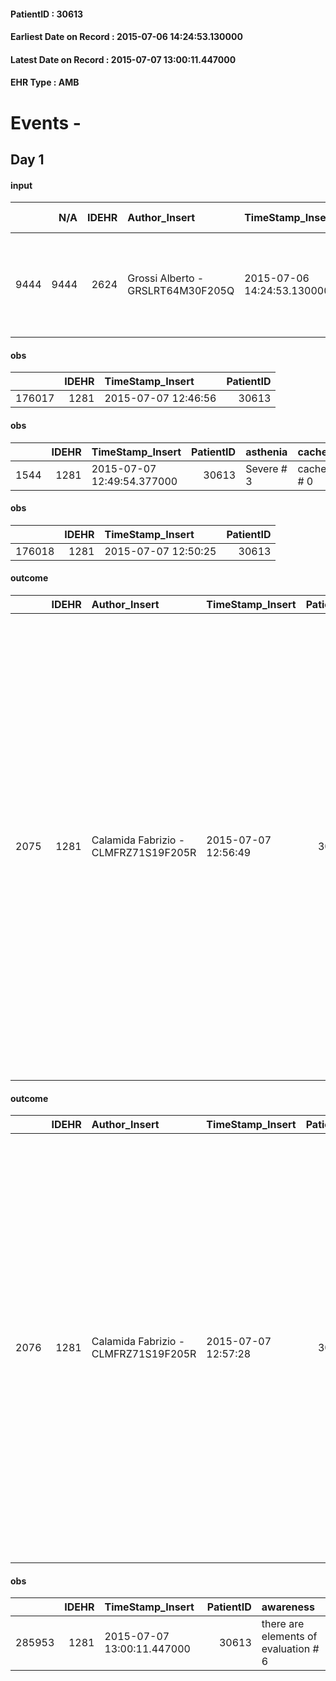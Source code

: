 
#### PatientID : 30613
#### Earliest Date on Record : 2015-07-06 14:24:53.130000
#### Latest Date on Record : 2015-07-07 13:00:11.447000
#### EHR Type : AMB

# Events - 

## Day 1

#### input
|      |    N/A |   IDEHR | Author_Insert                     | TimeStamp_Insert           | EHRType   |   PatientID |   IDDigitalSignDocument | persone_vicine   |   Unnamed: 0_x.1 |   IDANAMNESI_SOCIALE | Patient   | FamigliaAltro   | Paziente_T   | FamigliaAltro_T   |   Non_Rilevabile_x.1 | Note_Non_Rilevabile_x.1   | opt_Problemi   | chk_competenza                                 | opt_paziente_a   | opt_famiglia_a   | opt_adeguatezza   | ds_note_ad                                                                                           | opt_paziente_solo   | ds_note_con                     | opt_presente_assente   | Presenza_minori   | Caregiver_principale   | opt_capacita     | ds_familiari_coinv   | opt_necessario   | opt_presente   | opt_risorse_ec   | opt_paziente_psi   | opt_Ins_vol   | opt_paziente_ad   | opt_caregiver_ad   | opt_inv_civile            | Needs               | Domestic partnership   | Fragility                    | opt_famiglia_psi   |
|-----:|-------:|--------:|:----------------------------------|:---------------------------|:----------|------------:|------------------------:|:-----------------|-----------------:|---------------------:|:----------|:----------------|:-------------|:------------------|---------------------:|:--------------------------|:---------------|:-----------------------------------------------|:-----------------|:-----------------|:------------------|:-----------------------------------------------------------------------------------------------------|:--------------------|:--------------------------------|:-----------------------|:------------------|:-----------------------|:-----------------|:---------------------|:-----------------|:---------------|:-----------------|:-------------------|:--------------|:------------------|:-------------------|:--------------------------|:--------------------|:-----------------------|:-----------------------------|:-------------------|
| 9444 |   9444 |    2624 | Grossi Alberto - GRSLRT64M30F205Q | 2015-07-06 14:24:53.130000 | AMB       |       30613 |                   98550 | N/A              |             1124 |                  730 | Si#1      | Si#1            | No#0         | Si#1              |                    0 | NR                        | No#0           | competenza/capacit√† assistenziale caregiver#0 | Indefinite#2     | Congruenti#1     | Da valutare#2     | Il pz. √® assistito dalla moglie Carla. Presente una figlia fuori casa che partecipa all'assistenza. | No#0                | Il pz. vive con la moglie Carla | Presente#1             | No#0              | moglie Carla           | Incrementabile#1 | wife and daughter    | No#0             | No#0           | Da valutare#2    | No#0               | No#0          | Parziale#1        | Totale#2           | in fase di accertamento#2 | Clinici#0;Sociali#1 | Coniuge/Convivente#0   | sovraccarico assistenziale#4 | No#0               |

#### obs
|        |   IDEHR | TimeStamp_Insert    |   PatientID |
|-------:|--------:|:--------------------|------------:|
| 176017 |    1281 | 2015-07-07 12:46:56 |       30613 |

#### obs
|      |   IDEHR | TimeStamp_Insert           |   PatientID | asthenia   | cachexia     | dyspnoea   | body_temp    | agitation_behavior_freq   | cognitive_state     |
|-----:|--------:|:---------------------------|------------:|:-----------|:-------------|:-----------|:-------------|:--------------------------|:--------------------|
| 1544 |    1281 | 2015-07-07 12:49:54.377000 |       30613 | Severe # 3 | cachexia # 0 | No # 0     | Apyrexia # 0 | quiet # 0                 | memory deficits # 3 |

#### obs
|        |   IDEHR | TimeStamp_Insert    |   PatientID |
|-------:|--------:|:--------------------|------------:|
| 176018 |    1281 | 2015-07-07 12:50:25 |       30613 |

#### outcome
|      |   IDEHR | Author_Insert                        | TimeStamp_Insert    |   PatientID |   IDDigitalSignDocument |   IDPAI_VIDAS | opt_problem                                                |   opt_problem_num | opt_obiettivo                                                                                                   |   opt_obiettivo_num | opt_stato_problema   |   opt_stato_problema_num | opt_interventi                                                                                                                                                                                                                                                                                                                                                                                                                                                                                                  |   opt_interventi_num |
|-----:|--------:|:-------------------------------------|:--------------------|------------:|------------------------:|--------------:|:-----------------------------------------------------------|------------------:|:----------------------------------------------------------------------------------------------------------------|--------------------:|:---------------------|-------------------------:|:----------------------------------------------------------------------------------------------------------------------------------------------------------------------------------------------------------------------------------------------------------------------------------------------------------------------------------------------------------------------------------------------------------------------------------------------------------------------------------------------------------------|---------------------:|
| 2075 |    1281 | Calamida Fabrizio - CLMFRZ71S19F205R | 2015-07-07 12:56:49 |       30613 |                   99092 |          4085 | Alteration or risk of impairment of lung function # 26 = 0 |                 3 | The patient will present deeper breaths with effective removal of the pulmonary secretions, if present # 43 = 0 |                   4 | Open Problem # 1     |                        1 | Implementation PAI - Position the patient in a semi-seated position and, if necessary, administer O2 therapy # 225 = 0; Implementation of the PAI - Therapeutic adjustment # 232 = 0; Implementation of the PAI - Administer the drugs correctly as prescribed # 233 = 0; Implementation of the PAI - Evaluate the effectiveness of drug administration # 234 = 0; Counseling - Sharing with the patient the therapeutic path # 235 = 0; Counseling - Sharing with the caregiver the therapeutic path # 236 = 0 |                    4 |

#### outcome
|      |   IDEHR | Author_Insert                        | TimeStamp_Insert    |   PatientID |   IDDigitalSignDocument |   IDPAI_VIDAS | opt_problem                            |   opt_problem_num | opt_obiettivo                                                                                                                                    |   opt_obiettivo_num | opt_stato_problema   |   opt_stato_problema_num | opt_interventi                                                                                                                                                                                                                                                                                                                                                                                                         |   opt_interventi_num |
|-----:|--------:|:-------------------------------------|:--------------------|------------:|------------------------:|--------------:|:---------------------------------------|------------------:|:-------------------------------------------------------------------------------------------------------------------------------------------------|--------------------:|:---------------------|-------------------------:|:-----------------------------------------------------------------------------------------------------------------------------------------------------------------------------------------------------------------------------------------------------------------------------------------------------------------------------------------------------------------------------------------------------------------------|---------------------:|
| 2076 |    1281 | Calamida Fabrizio - CLMFRZ71S19F205R | 2015-07-07 12:57:28 |       30613 |                   99093 |          4086 | Alteration of the oral mucosa # 32 = 0 |                 4 | The clinical picture (subjective and / or objective) of the patient migliorer√ † ¬ † (eg. Xerostomia, mycosis, mucositis, hemorrhage ') # 63 = 0 |                   4 | Open Problem # 1     |                        1 | PAI Implementation - Inspect the mouth to detect any lesions, sores or bleeding # 526 = 0; PAI Implementation - Clean three times a day oral cavity paying close attention to the parts that eventually bleed # 528 = 0; PAI Implementation - Use the spatula and the products specific non-irritating the mucous # 529 = 0; PAI Implementation - Apply lubricant products for the lips and mucous membranes # 530 = 0 |                    4 |

#### obs
|        |   IDEHR | TimeStamp_Insert           |   PatientID | awareness                            |
|-------:|--------:|:---------------------------|------------:|:-------------------------------------|
| 285953 |    1281 | 2015-07-07 13:00:11.447000 |       30613 | there are elements of evaluation # 6 |


